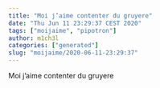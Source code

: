 ```yaml
---
title: "Moi j’aime contenter du gruyere"
date: "Thu Jun 11 23:29:37 CEST 2020"
tags: ["moijaime", "pipotron"]
author: m1ch3l
categories: ["generated"]
slug: "moijaime/2020-06-11-23:29:37"
---
```


Moi j’aime contenter du gruyere
